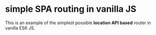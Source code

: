 # simple SPA routing in vanilla JS

This is an example of the simplest possible **location API based** router  in vanilla ES6 JS.